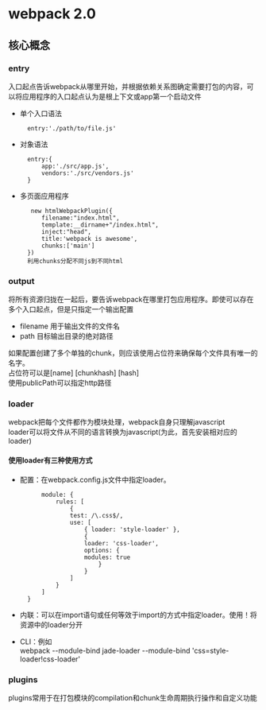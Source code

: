 # webpack 2.0
## 核心概念  
### entry  
入口起点告诉webpack从哪里开始，并根据依赖关系图确定需要打包的内容，可以将应用程序的入口起点认为是根上下文或app第一个启动文件  
* 单个入口语法  

        entry:'./path/to/file.js'  
* 对象语法  

        entry:{
            app:'./src/app.js',
            vendors:'./src/vendors.js'
        }
* 多页面应用程序  

         new htmlWebpackPlugin({
            filename:"index.html",
            template:__dirname+"/index.html",
            inject:"head",
            title:'webpack is awesome',
            chunks:['main']
        })
        利用chunks分配不同js到不同html
### output  
将所有资源归拢在一起后，要告诉webpack在哪里打包应用程序。即使可以存在多个入口起点，但是只指定一个输出配置  
* filename 用于输出文件的文件名
* path  目标输出目录的绝对路径  

如果配置创建了多个单独的chunk，则应该使用占位符来确保每个文件具有唯一的名字。  
占位符可以是[name] [chunkhash] [hash]  
使用publicPath可以指定http路径
### loader  
webpack把每个文件都作为模块处理，webpack自身只理解javascript  
loader可以将文件从不同的语言转换为javascript(为此，首先安装相对应的loader)  
#### 使用loader有三种使用方式  
* 配置：在webpack.config.js文件中指定loader。  

            module: {
                rules: [
                    {
                    test: /\.css$/,
                    use: [
                        { loader: 'style-loader' },
                        {
                        loader: 'css-loader',
                        options: {
                        modules: true
                            }
                        }
                    ]
                }
            ]
        }
*  内联：可以在import语句或任何等效于import的方式中指定loader。使用！将资源中的loader分开
* CLI：例如  
webpack --module-bind jade-loader --module-bind 'css=style-loader!css-loader'
### plugins  
plugins常用于在打包模块的compilation和chunk生命周期执行操作和自定义功能